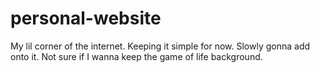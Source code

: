 # personal-website

My lil corner of the internet. Keeping it simple for now. Slowly gonna add onto it. Not sure if I wanna keep the game of life background.
